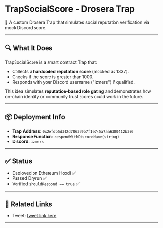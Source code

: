 # TrapSocialScore - Drosera Trap

🚨 A custom Drosera Trap that simulates social reputation verification via mock Discord score.

---

## 🔍 What It Does

TrapSocialScore is a smart contract Trap that:
- Collects a **hardcoded reputation score** (mocked as 1337).
- Checks if the score is greater than 1000.
- Responds with your Discord username ("izmers") if qualified.

This idea simulates **reputation-based role gating** and demonstrates how on-chain identity or community trust scores could work in the future.

---

## 📦 Deployment Info

- **Trap Address**: `0x2efdb5d342d7863e9b7f1e745a7aa6300412b366`
- **Response Function**: `respondWithDiscordName(string)`
- **Discord**: `izmers`

---

## ✅ Status

- Deployed on Ethereum Hoodi ✅  
- Passed Dryrun ✅  
- Verified `shouldRespond == true` ✅

---

## 🔗 Related Links

- Tweet: [tweet link here](https://x.com/DanialIzmer/status/1941729074331676868)

---
